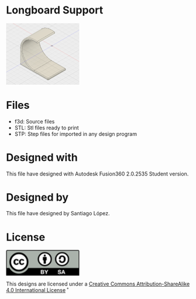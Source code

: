 # Longboard Support
<img src="longboard.support.png" width="200" align = "center">

# Files
* f3d: Source files
* STL: Stl files ready to print
* STP: Step files for imported in any design program

# Designed with
This file have designed with Autodesk Fusion360 2.0.2535 Student version.
# Designed by
This file have designed by Santiago López.

# License
<img src="../by-sa.png" width="200" align = "center">

This designs are licensed under a [Creative Commons Attribution-ShareAlike 4.0 International License](http://creativecommons.org/licenses/by-sa/4.0/)
˚
